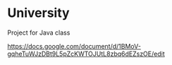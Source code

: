 University
==========

Project for Java class

https://docs.google.com/document/d/1BMoV-gqheTuWJzDBt9L5pZcKWTOJUtL8zbq6dEZszOE/edit
